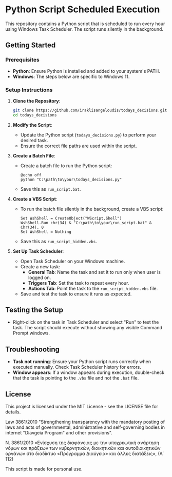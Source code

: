 # Python Script Scheduled Execution

This repository contains a Python script that is scheduled to run every hour using Windows Task Scheduler. The script runs silently in the background.

## Getting Started

### Prerequisites

* **Python**: Ensure Python is installed and added to your system's PATH.
* **Windows**: The steps below are specific to Windows 11.

### Setup Instructions

1. **Clone the Repository**:
   ```sh
   git clone https://github.com/iraklisangeloudis/todays_decisions.git
   cd todays_decisions
   ```

2. **Modify the Script**:
   * Update the Python script (`todays_decisions.py`) to perform your desired task.
   * Ensure the correct file paths are used within the script.

3. **Create a Batch File**:
   * Create a batch file to run the Python script:
     ```batch
     @echo off
     python "C:\path\to\your\todays_decisions.py"
     ```
   * Save this as `run_script.bat`.

4. **Create a VBS Script**:
   * To run the batch file silently in the background, create a VBS script:
     ```vbs
     Set WshShell = CreateObject("WScript.Shell")
     WshShell.Run chr(34) & "C:\path\to\your\run_script.bat" & Chr(34), 0
     Set WshShell = Nothing
     ```
   * Save this as `run_script_hidden.vbs`.

5. **Set Up Task Scheduler**:
   * Open Task Scheduler on your Windows machine.
   * Create a new task:
     * **General Tab**: Name the task and set it to run only when user is logged on.
     * **Triggers Tab**: Set the task to repeat every hour.
     * **Actions Tab**: Point the task to the `run_script_hidden.vbs` file.
   * Save and test the task to ensure it runs as expected.

## Testing the Setup

* Right-click on the task in Task Scheduler and select "Run" to test the task. The script should execute without showing any visible Command Prompt windows.

## Troubleshooting

* **Task not running**: Ensure your Python script runs correctly when executed manually. Check Task Scheduler history for errors.
* **Window appears**: If a window appears during execution, double-check that the task is pointing to the `.vbs` file and not the `.bat` file.

## License

This project is licensed under the MIT License - see the LICENSE file for details.

Law 3861/2010 "Strengthening transparency with the mandatory posting of laws
and acts of governmental, administrative and self-governing bodies in
internet "Diavgeia Program" and other provisions".

Ν. 3861/2010 «Ενίσχυση της διαφάνειας με την υποχρεωτική ανάρτηση νόμων
και πράξεων των κυβερνητικών, διοικητικών και αυτοδιοικητικών οργάνων στο
διαδίκτυο «Πρόγραμμα Διαύγεια» και άλλες διατάξεις», (Α΄ 112)

This script is made for personal use. 
